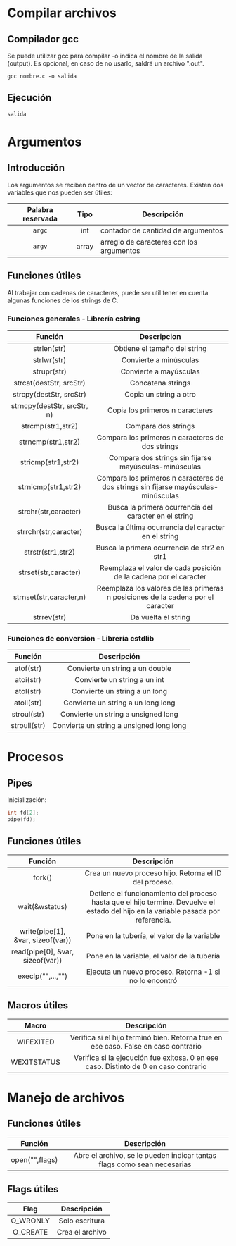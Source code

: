 # Compilar archivos

## Compilador gcc
Se puede utilizar gcc para compilar -o indica el nombre de la salida (output). Es opcional, en caso de no usarlo, saldrá un archivo ".out".

```
gcc nombre.c -o salida
```

## Ejecución

```
salida
```

# Argumentos

## Introducción

Los argumentos se reciben dentro de un vector de caracteres. Existen dos variables que nos pueden ser útiles:

|Palabra reservada | Tipo | Descripción |
|:------------------:|:------:|-------------|
| `argc` | int | contador de cantidad de argumentos |
| `argv` | array | arreglo de caracteres con los argumentos |

## Funciones útiles

Al trabajar con cadenas de caracteres, puede ser util tener en cuenta algunas funciones de los strings de C.

### Funciones generales - Librería cstring

| Función | Descripcion |
|:-------:|:-----------:|
|strlen(str)|Obtiene el tamaño del string|
|strlwr(str)|Convierte a minúsculas|
|strupr(str)|Convierte a mayúsculas|
|strcat(destStr, srcStr)|Concatena strings|
|strcpy(destStr, srcStr)|Copia un string a otro|
|strncpy(destStr, srcStr, n)|Copia los primeros n caracteres|
|strcmp(str1,str2)|Compara dos strings|
|strncmp(str1,str2)|Compara los primeros n caracteres de dos strings|
|stricmp(str1,str2)|Compara dos strings sin fijarse mayúsculas-minúsculas|
|strnicmp(str1,str2)|Compara los primeros n caracteres de dos strings sin fijarse mayúsculas-minúsculas|
|strchr(str,caracter)|Busca la primera ocurrencia del caracter en el string|
|strrchr(str,caracter)|Busca la última ocurrencia del caracter en el string|
|strstr(str1,str2)|Busca la primera ocurrencia de str2 en str1|
|strset(str,caracter)|Reemplaza el valor de cada posición de la cadena por el caracter|
|strnset(str,caracter,n)|Reemplaza los valores de las primeras n posiciones de la cadena por el caracter|
|strrev(str)|Da vuelta el string|

### Funciones de conversion - Librería cstdlib

| Función | Descripción |
|:-------:|:-----------:|
|atof(str)|Convierte un string a un double|
|atoi(str)|Convierte un string a un int|
|atol(str)|Convierte un string a un long|
|atoll(str)|Convierte un string a un long long|
|stroul(str)|Convierte un string a unsigned long|
|stroull(str)|Convierte un string a unsigned long long|

# Procesos

## Pipes

Inicialización:

```c++
int fd[2];
pipe(fd);
```

## Funciones útiles

| Función | Descripción |
|:-------:|:------------:
|fork()|Crea un nuevo proceso hijo. Retorna el ID del proceso.|
|wait(&wstatus)|Detiene el funcionamiento del proceso hasta que el hijo termine. Devuelve el estado del hijo en la variable pasada por referencia.|
|write(pipe[1], &var, sizeof(var))|Pone en la tubería, el valor de la variable|
|read(pipe[0], &var, sizeof(var))|Pone en la variable, el valor de la tubería|
|execlp("",...,"")|Ejecuta un nuevo proceso. Retorna -1 si no lo encontró|

## Macros útiles

| Macro | Descripción |
|:-----:|:-----------:|
|WIFEXITED|Verifica si el hijo terminó bien. Retorna true en ese caso. False en caso contrario|
|WEXITSTATUS|Verifica si la ejecución fue exitosa. 0 en ese caso. Distinto de 0 en caso contrario|

# Manejo de archivos

## Funciones útiles

| Función | Descripción |
|:-------:|:-----------:|
|open("",flags)|Abre el archivo, se le pueden indicar tantas flags como sean necesarias|

## Flags útiles

| Flag | Descripción |
|:----:|:-----------:|
|O_WRONLY|Solo escritura|
|O_CREATE|Crea el archivo|
